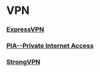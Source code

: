 # VPN

### [ExpressVPN](https://www.expressvpn.com/)

### [PIA--Private Internet Access](https://www.privateinternetaccess.com/)

### [StrongVPN](https://strongvpn.com/)

